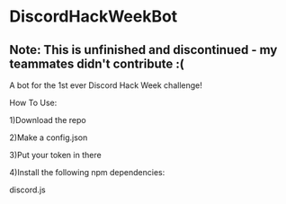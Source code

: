 # DiscordHackWeekBot

## Note: This is unfinished and discontinued - my teammates didn't contribute :(

A bot for the 1st ever Discord Hack Week challenge!

How To Use:

1)Download the repo

2)Make a config.json

3)Put your token in there

4)Install the following npm dependencies:

discord.js
